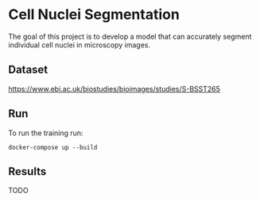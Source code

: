 # Cell Nuclei Segmentation
The goal of this project is to develop a model that can accurately segment individual cell nuclei in microscopy images.

## Dataset
https://www.ebi.ac.uk/biostudies/bioimages/studies/S-BSST265

## Run
To run the training run:
```
docker-compose up --build
```


## Results
TODO